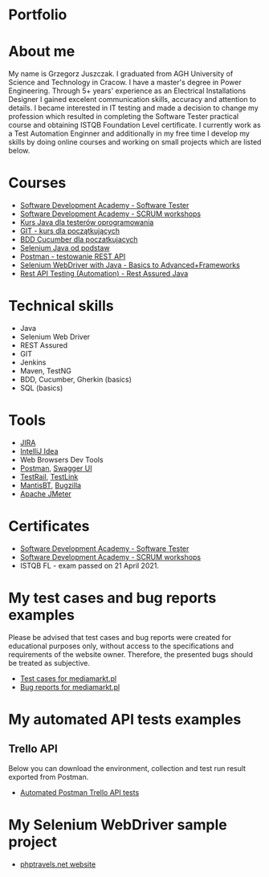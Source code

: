 # Portfolio
# About me
My name is Grzegorz Juszczak. I graduated from AGH University of Science and Technology in Cracow. 
I have a master's degree in Power Engineering. Through 5+ years' experience as an Electrical Installations Designer 
I gained excelent communication skills, accuracy and attention to details. 
I became interested in IT testing and made a decision to change my profession which resulted 
in completing the Software Tester practical course and obtaining ISTQB Foundation Level certificate. 
I currently work as a Test Automation Enginner and additionally in my free time 
I develop my skills by doing online courses and working on small projects which are listed below.  
# Courses
 - [Software Development Academy - Software Tester](https://sdacademy.pl/kursy/kurs-tester-zdalny/)
 - [Software Development Academy - SCRUM workshops](https://sdacademy.pl/)
 - [Kurs Java dla testerów oprogramowania](https://testeroprogramowania.pl/index.php/java-darmowy-kurs/)
 - [GIT - kurs dla początkujących](https://kursy.testeroprogramowania.pl/product/git-kurs-dla-poczatkujacych/)
 - [BDD Cucumber dla poczatkujacych](https://www.udemy.com/course/bdd-cucumber-dla-poczatkujacych/)
 - [Selenium Java od podstaw](https://www.udemy.com/course/kurs-selenium-java/)
 - [Postman - testowanie REST API](https://www.udemy.com/course/kurs-postman)
 - [Selenium WebDriver with Java - Basics to Advanced+Frameworks](https://www.udemy.com/course/selenium-real-time-examplesinterview-questions/)
 - [Rest API Testing (Automation) - Rest Assured Java](https://www.udemy.com/course/rest-api-automation-testing-rest-assured/)
# Technical skills
 - Java 
 - Selenium Web Driver
 - REST Assured
 - GIT
 - Jenkins
 - Maven, TestNG
 - BDD, Cucumber, Gherkin (basics)
 - SQL (basics)
# Tools
 - [JIRA](https://www.atlassian.com/software/jira)
 - [IntelliJ Idea](https://www.jetbrains.com/idea/)
 - Web Browsers Dev Tools
 - [Postman](https://www.postman.com/), [Swagger UI](https://swagger.io/tools/swagger-ui/)
 - [TestRail](https://www.gurock.com/testrail/), [TestLink](https://testlink.org/)
 - [MantisBT](https://www.mantisbt.org/), [Bugzilla](https://www.bugzilla.org/)
 - [Apache JMeter](https://jmeter.apache.org/)
 # Certificates
 - [Software Development Academy - Software Tester](https://app.diplomasafe.com/pl-PL/s/0c6444e8/7c9b7cab)
 - [Software Development Academy - SCRUM workshops](https://app.diplomasafe.com/pl-PL/s/e15ddea3/f15e0c35)
 - ISTQB FL - exam passed on 21 April 2021.
 # My test cases and bug reports examples
 Please be advised that test cases and bug reports were created for educational purposes only, 
 without access to the specifications and requirements of the website owner. Therefore, the presented bugs should be treated as subjective.
 - [Test cases for mediamarkt.pl](https://docs.google.com/spreadsheets/d/1YYEe4BmYnAp0xh4HNB-LQ7BNCpNe7eExcVWjo_d5Ra4/edit?usp=sharing)
 - [Bug reports for mediamarkt.pl](https://docs.google.com/spreadsheets/d/133BCCAcXXnmDFVJC8W2GSy1tne7BdYrZaM_C6jSVXZs/edit?usp=sharing)
 # My automated API tests examples
  ## Trello API
  Below you can download the environment, collection and test run result exported from Postman.
  - [Automated Postman Trello API tests](https://drive.google.com/drive/folders/1w0Mx2wsBMRZAN-tCXIhhB5tKZWrXWw3C?usp=sharing)
 # My Selenium WebDriver sample project
 - [phptravels.net website](https://github.com/GrzegorzJuszczak/selenium_sample_travels_webapp)
